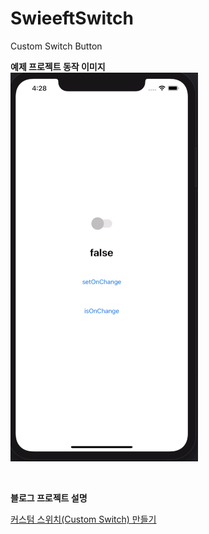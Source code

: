# SwieeftSwitch
Custom Switch Button

**예제 프로젝트 동작 이미지**<br>
<img src="Resource/swieeftSwitch.gif" width="300"/>

<br>

**블로그 프로젝트 설명**<br>

[커스텀 스위치(Custom Switch) 만들기](https://swieeft.github.io/2020/02/23/CustomSwitch.html)
